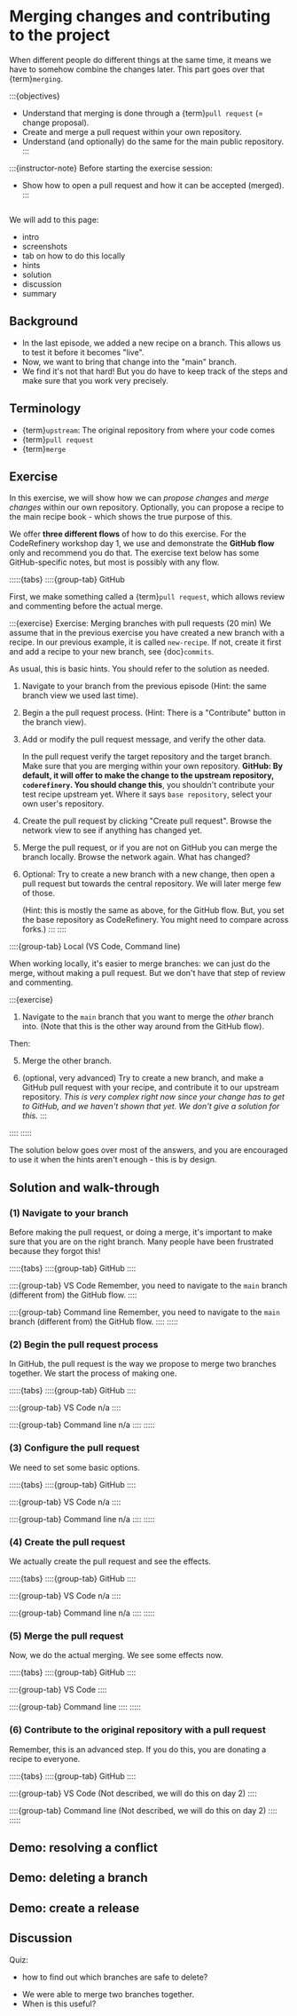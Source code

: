 # Merging changes and contributing to the project

When different people do different things at the same time, it means we
have to somehow combine the changes later.  This part goes over that
{term}`merging`.

:::{objectives}
* Understand that merging is done through a {term}`pull request` (= change proposal).
* Create and merge a pull request within your own repository.
* Understand (and optionally) do the same for the main public repository.
:::

:::{instructor-note}
Before starting the exercise session:
- Show how to open a pull request and how it can be accepted (merged).
:::

```{highlight} console
```

We will add to this page:
- intro
- screenshots
- tab on how to do this locally
- hints
- solution
- discussion
- summary



## Background

* In the last episode, we added a new recipe on a branch.  This allows
  us to test it before it becomes "live".
* Now, we want to bring that change into the "main" branch.
* We find it's not that hard!  But you do have to keep track of the
  steps and make sure that you work very precisely.



## Terminology

* {term}`upstream`: The original repository from where your code comes
* {term}`pull request`
* {term}`merge`



## Exercise

In this exercise, we will show how we can *propose changes* and *merge
changes* within our own repository.  Optionally, you can propose a
recipe to the main recipe book - which shows the true purpose of this.

We offer **three different flows** of how to do this exercise.  For
the CodeRefinery workshop day 1, we use and demonstrate the **GitHub
flow** only and recommend you do that.  The exercise text below has
some GitHub-specific notes, but most is possibly with any flow.

:::::{tabs}
::::{group-tab} GitHub

First, we make something called a {term}`pull request`, which allows
review and commenting before the actual merge.

:::{exercise} Exercise: Merging branches with pull requests (20 min)
We assume that in the previous exercise you have created a new branch
with a recipe.  In our previous example, it is called `new-recipe`.
If not, create it first and add a recipe to your new branch, see
{doc}`commits`.

As usual, this is basic hints.  You should refer to the solution as needed.

1. Navigate to your branch from the previous episode
   (Hint: the same branch view we used last time).

1. Begin a the pull request process.
   (Hint: There is a "Contribute" button in the branch view).

1. Add or modify the pull request message, and verify the other data.

   In the pull request verify the target repository and the target
   branch. Make sure that you are merging within your own repository.
   **GitHub: By default, it will offer to make the change to the
   upstream repository, `coderefinery`.  You should change this**, you
   shouldn't contribute your test recipe upstream yet.  Where it says
   `base repository`, select your own user's repository.

1. Create the pull request by clicking "Create pull request". Browse
   the network view to see if anything has changed yet.

1. Merge the pull request, or if you are not on GitHub you can merge
   the branch locally. Browse the network again. What has changed?

1. Optional: Try to create a new branch with a new change, then open a pull
   request but towards the central repository. We will later merge few of
   those.

   (Hint: this is mostly the same as above, for the GitHub flow.  But,
   you set the base repository as CodeRefinery.  You might need to
   compare across forks.)
:::
::::

::::{group-tab} Local (VS Code, Command line)

When working locally, it's easier to merge branches: we can just do
the merge, without making a pull request.  But we don't have that step
of review and commenting.

:::{exercise}

1. Navigate to the `main` branch that you want to merge the *other*
   branch into. (Note that this is the other way around from the
   GitHub flow).

Then:

5. Merge the other branch.

6. (optional, very advanced) Try to create a new branch, and make a
   GitHub pull request with your recipe, and contribute it to our
   upstream repository.  *This is very complex right now since your
   change has to get to GitHub, and we haven't shown that yet.  We
   don't give a solution for this.*
:::

::::
:::::

The solution below goes over most of the answers, and you are
encouraged to use it when the hints aren't enough - this is by design.


## Solution and walk-through

### (1) Navigate to your branch

Before making the pull request, or doing a merge, it's important to
make sure that you are on the right branch.  Many people have been
frustrated because they forgot this!

:::::{tabs}
::::{group-tab} GitHub
::::

::::{group-tab} VS Code
Remember, you need to navigate to the `main` branch (different from)
the GitHub flow.
::::

::::{group-tab} Command line
Remember, you need to navigate to the `main` branch (different from)
the GitHub flow.
::::
:::::



### (2) Begin the pull request process

In GitHub, the pull request is the way we propose to merge two
branches together.  We start the process of making one.

:::::{tabs}
::::{group-tab} GitHub
::::

::::{group-tab} VS Code
n/a
::::

::::{group-tab} Command line
n/a
::::
:::::



### (3) Configure the pull request

We need to set some basic options.

:::::{tabs}
::::{group-tab} GitHub
::::

::::{group-tab} VS Code
n/a
::::

::::{group-tab} Command line
n/a
::::
:::::



### (4) Create the pull request

We actually create the pull request and see the effects.

:::::{tabs}
::::{group-tab} GitHub
::::

::::{group-tab} VS Code
n/a
::::

::::{group-tab} Command line
n/a
::::
:::::



### (5) Merge the pull request

Now, we do the actual merging.  We see some effects now.

:::::{tabs}
::::{group-tab} GitHub
::::

::::{group-tab} VS Code
::::

::::{group-tab} Command line
::::
:::::



### (6) Contribute to the original repository with a pull request

Remember, this is an advanced step.  If you do this, you are donating
a recipe to everyone.

:::::{tabs}
::::{group-tab} GitHub
::::

::::{group-tab} VS Code
(Not described, we will do this on day 2)
::::

::::{group-tab} Command line
(Not described, we will do this on day 2)
::::
:::::


## Demo: resolving a conflict

## Demo: deleting a branch

## Demo: create a release


## Discussion

Quiz:
- how to find out which branches are safe to delete?


* We were able to merge two branches together.
* When is this useful?
